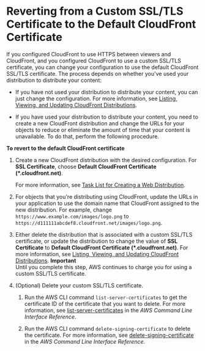 # Reverting from a Custom SSL/TLS Certificate to the Default CloudFront Certificate<a name="cnames-and-https-revert-to-cf-certificate"></a>

If you configured CloudFront to use HTTPS between viewers and CloudFront, and you configured CloudFront to use a custom SSL/TLS certificate, you can change your configuration to use the default CloudFront SSL/TLS certificate\. The process depends on whether you've used your distribution to distribute your content:

+ If you have not used your distribution to distribute your content, you can just change the configuration\. For more information, see [Listing, Viewing, and Updating CloudFront Distributions](HowToUpdateDistribution.md)\.

+ If you have used your distribution to distribute your content, you need to create a new CloudFront distribution and change the URLs for your objects to reduce or eliminate the amount of time that your content is unavailable\. To do that, perform the following procedure\.

**To revert to the default CloudFront certificate**

1. Create a new CloudFront distribution with the desired configuration\. For **SSL Certificate**, choose **Default CloudFront Certificate \(\*\.cloudfront\.net\)**\. 

   For more information, see [Task List for Creating a Web Distribution](distribution-web-creating.md)\.

1. For objects that you're distributing using CloudFront, update the URLs in your application to use the domain name that CloudFront assigned to the new distribution\. For example, change `https://www.example.com/images/logo.png` to `https://d111111abcdef8.cloudfront.net/images/logo.png`\.

1. Either delete the distribution that is associated with a custom SSL/TLS certificate, or update the distribution to change the value of **SSL Certificate** to **Default CloudFront Certificate \(\*\.cloudfront\.net\)**\. For more information, see [Listing, Viewing, and Updating CloudFront Distributions](HowToUpdateDistribution.md)\.
**Important**  
Until you complete this step, AWS continues to charge you for using a custom SSL/TLS certificate\.

1. \(Optional\) Delete your custom SSL/TLS certificate\.

   1. Run the AWS CLI command `list-server-certificates` to get the certificate ID of the certificate that you want to delete\. For more information, see [list\-server\-certificates](http://docs.aws.amazon.com/cli/latest/reference/iam/list-server-certificates.html) in the *AWS Command Line Interface Reference*\.

   1. Run the AWS CLI command `delete-signing-certificate` to delete the certificate\. For more information, see [delete\-signing\-certificate](http://docs.aws.amazon.com/cli/latest/reference/iam/delete-signing-certificate.html) in the *AWS Command Line Interface Reference*\.